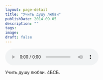 ```yaml
---
layout: page-detail
title: "Учить душу любви"
publishDate: 2014.09.05
description: ""
tags:
image:
draft: false
---
```


<audio title="2014.09.05 - Учить душу любви.mp3" src="/upload/iblock/6eb/6eb9a7be84e18827d4b5a8181846bb26.mp3" controls=""></audio>

 Учить душу любви. 4БСБ. 

  
